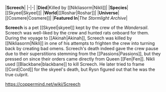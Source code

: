 |**Screech**|
|-|-|
|**Died**|Killed by [[Nikliasorm\|Nikli]]|
|**Species**|[[Skyeel\|Skyeel]]|
|**World**|[[Roshar\|Roshar]]|
|**Universe**|[[Cosmere\|Cosmere]]|
|**Featured In**|*The Stormlight Archive*|

**Screech** is a pet [[Skyeel\|skyeel]] kept by the crew of the *Wandersail*. Screech was well-liked by the crew and hunted rats onboard for them. During the voyage to [[Akinah\|Akinah]], Screech was killed by [[Nikliasorm\|Nikli]] in one of his attempts to frighten the crew into turning back by creating bad omens. Screech's death indeed gave the crew pause due to their superstitions stemming from the [[Passions\|Passions]], but they pressed on since their orders came directly from Queen [[Fen\|Fen]].
Nikli used [[Blackbane\|blackbane]] to kill Screech. He later tried to frame [[Cord\|Cord]] for the skyeel's death, but Rysn figured out that he was the true culprit.



https://coppermind.net/wiki/Screech